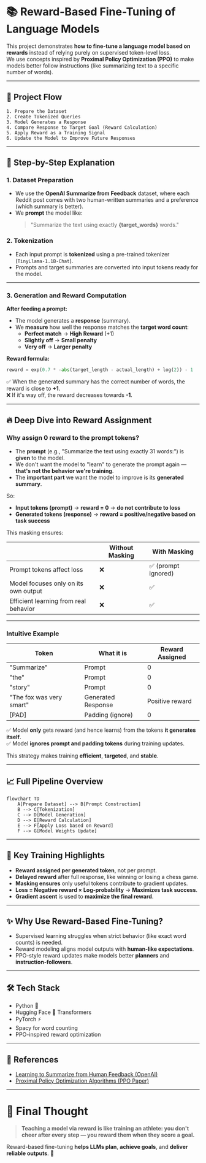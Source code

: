 # 📚 Reward-Based Fine-Tuning of Language Models

This project demonstrates **how to fine-tune a language model based on rewards** instead of relying purely on supervised token-level loss.  
We use concepts inspired by **Proximal Policy Optimization (PPO)** to make models better follow instructions (like summarizing text to a specific number of words).

---

## 🚀 Project Flow

```
1. Prepare the Dataset
2. Create Tokenized Queries
3. Model Generates a Response
4. Compare Response to Target Goal (Reward Calculation)
5. Apply Reward as a Training Signal
6. Update the Model to Improve Future Responses
```

---

## 📑 Step-by-Step Explanation

### 1. Dataset Preparation

- We use the **OpenAI Summarize from Feedback** dataset, where each Reddit post comes with two human-written summaries and a preference (which summary is better).
- We **prompt** the model like:
  > "Summarize the text using exactly **{target_words}** words."

### 2. Tokenization

- Each input prompt is **tokenized** using a pre-trained tokenizer (`TinyLlama-1.1B-Chat`).
- Prompts and target summaries are converted into input tokens ready for the model.

---

### 3. Generation and Reward Computation

**After feeding a prompt:**

- The model generates a **response** (summary).
- We **measure** how well the response matches the **target word count**:
  - **Perfect match** → **High Reward** (+1)
  - **Slightly off** → **Small penalty**
  - **Very off** → **Larger penalty**

**Reward formula:**
```python
reward = exp(0.7 * -abs(target_length - actual_length) + log(2)) - 1
```
✅ When the generated summary has the correct number of words, the reward is close to **+1**.  
❌ If it's way off, the reward decreases towards **-1**.

---

## 🔥 Deep Dive into Reward Assignment

### Why assign **0** reward to the prompt tokens?

- The **prompt** (e.g., "Summarize the text using exactly 31 words:") is **given** to the model.
- We don't want the model to "learn" to generate the prompt again — **that's not the behavior we're training**.
- The **important part** we want the model to improve is its **generated summary**.

So:

- **Input tokens (prompt)** → **reward = 0** → **do not contribute to loss**
- **Generated tokens (response)** → **reward = positive/negative based on task success**

This masking ensures:

| | Without Masking | With Masking |
|---|---|---|
| Prompt tokens affect loss | ❌ | ✅ (prompt ignored) |
| Model focuses only on its own output | ❌ | ✅ |
| Efficient learning from real behavior | ❌ | ✅ |

---

### Intuitive Example

| Token                   | What it is             | Reward Assigned |
|--------------------------|-------------------------|-----------------|
| "Summarize"              | Prompt                  | 0               |
| "the"                    | Prompt                  | 0               |
| "story"                  | Prompt                  | 0               |
| "The fox was very smart" | Generated Response       | Positive reward |
| [PAD]                    | Padding (ignore)         | 0               |

✅ Model **only** gets reward (and hence learns) from the tokens **it generates itself**.  
✅ Model **ignores prompt and padding tokens** during training updates.

This strategy makes training **efficient**, **targeted**, and **stable**.

---

## 📈 Full Pipeline Overview

```mermaid
flowchart TD
    A[Prepare Dataset] --> B[Prompt Construction]
    B --> C[Tokenization]
    C --> D[Model Generation]
    D --> E[Reward Calculation]
    E --> F[Apply Loss based on Reward]
    F --> G[Model Weights Update]
```

---

## 🧠 Key Training Highlights

- **Reward assigned per generated token**, not per prompt.
- **Delayed reward** after full response, like winning or losing a chess game.
- **Masking ensures** only useful tokens contribute to gradient updates.
- **Loss = Negative reward × Log-probability** → **Maximizes task success**.
- **Gradient ascent** is used to **maximize the final reward**.

---

## ✨ Why Use Reward-Based Fine-Tuning?

- Supervised learning struggles when strict behavior (like exact word counts) is needed.
- Reward modeling aligns model outputs with **human-like expectations**.
- PPO-style reward updates make models better **planners** and **instruction-followers**.

---

## 🛠️ Tech Stack

- Python 🐍
- Hugging Face 🤗 Transformers
- PyTorch ⚡
- Spacy for word counting
- PPO-inspired reward optimization

---

## 📖 References

- [Learning to Summarize from Human Feedback (OpenAI)](https://arxiv.org/abs/2009.01325)
- [Proximal Policy Optimization Algorithms (PPO Paper)](https://arxiv.org/abs/1707.06347)

---

# 🎯 Final Thought

> **Teaching a model via reward is like training an athlete: you don't cheer after every step — you reward them when they score a goal.**

Reward-based fine-tuning **helps LLMs plan**, **achieve goals**, and **deliver reliable outputs**. 🚀
